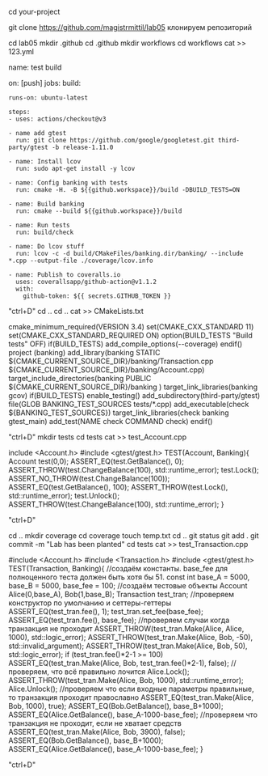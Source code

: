 cd your-project

git clone https://github.com/magistrmittil/lab05
клонируем репозиторий

cd lab05
mkdir .github
cd .github
mkdir workflows
cd workflows
cat >> 123.yml

name: test build

on: [push]
jobs:
  build:
    
    runs-on: ubuntu-latest

    steps:
    - uses: actions/checkout@v3

    - name add gtest
      run: git clone https://github.com/google/googletest.git third-party/gtest -b release-1.11.0

    - name: Install lcov
      run: sudo apt-get install -y lcov

    - name: Config banking with tests
      run: cmake -H. -B ${{github.workspace}}/build -DBUILD_TESTS=ON

    - name: Build banking
      run: cmake --build ${{github.workspace}}/build

    - name: Run tests
      run: build/check

    - name: Do lcov stuff
      run: lcov -c -d build/CMakeFiles/banking.dir/banking/ --include *.cpp --output-file ./coverage/lcov.info

    - name: Publish to coveralls.io
      uses: coverallsapp/github-action@v1.1.2
      with:
        github-token: ${{ secrets.GITHUB_TOKEN }}


"ctrl+D"
cd ..
cd ..
cat >> CMakeLists.txt

cmake_minimum_required(VERSION 3.4)
set(CMAKE_CXX_STANDARD 11)
set(CMAKE_CXX_STANDARD_REQUIRED ON)
option(BUILD_TESTS "Build tests" OFF)
if(BUILD_TESTS)
  add_compile_options(--coverage)
endif()
project (banking)
add_library(banking STATIC ${CMAKE_CURRENT_SOURCE_DIR}/banking/Transaction.cpp ${CMAKE_CURRENT_SOURCE_DIR}/banking/Account.cpp)
target_include_directories(banking PUBLIC
${CMAKE_CURRENT_SOURCE_DIR}/banking )
target_link_libraries(banking gcov)
if(BUILD_TESTS)
  enable_testing()
  add_subdirectory(third-party/gtest)
  file(GLOB BANKING_TEST_SOURCES tests/*.cpp)
  add_executable(check ${BANKING_TEST_SOURCES})
  target_link_libraries(check banking gtest_main)
  add_test(NAME check COMMAND check)
endif()

"ctrl+D"
mkdir tests
cd tests
cat >> test_Account.cpp

include <Account.h>
#include <gtest/gtest.h>
TEST(Account, Banking){
	Account test(0,0);
	ASSERT_EQ(test.GetBalance(), 0);
	ASSERT_THROW(test.ChangeBalance(100), std::runtime_error);
	test.Lock();
	ASSERT_NO_THROW(test.ChangeBalance(100));
	ASSERT_EQ(test.GetBalance(), 100);
	ASSERT_THROW(test.Lock(), std::runtime_error);
	test.Unlock();
	ASSERT_THROW(test.ChangeBalance(100), std::runtime_error);
}

"ctrl+D"

cd ..
mkdir coverage
cd coverage
touch temp.txt
cd ..
git status
git add .
git commit -m "Lab has been planted"
cd tests
cat >> test_Transaction.cpp

#include <Account.h>
#include <Transaction.h>
#include <gtest/gtest.h>
TEST(Transaction, Banking){
//создаём константы. base_fee для полноценного теста должен быть хотя бы 51.
	const int base_A = 5000, base_B = 5000, base_fee = 100;
//создаём тестовые объекты
	Account Alice(0,base_A), Bob(1,base_B);
	Transaction test_tran;
//проверяем конструктор по умолчанию и сеттеры-геттеры
	ASSERT_EQ(test_tran.fee(), 1);
	test_tran.set_fee(base_fee);
	ASSERT_EQ(test_tran.fee(), base_fee);
//проверяем случаи когда транзакция не проходит
	ASSERT_THROW(test_tran.Make(Alice, Alice, 1000), std::logic_error);
	ASSERT_THROW(test_tran.Make(Alice, Bob, -50), std::invalid_argument);
	ASSERT_THROW(test_tran.Make(Alice, Bob, 50), std::logic_error);
	if (test_tran.fee()*2-1 >= 100)
		ASSERT_EQ(test_tran.Make(Alice, Bob, test_tran.fee()*2-1), false);
//проверяем, что всё правильно лочится
	Alice.Lock();
	ASSERT_THROW(test_tran.Make(Alice, Bob, 1000), std::runtime_error);
	Alice.Unlock();
//проверяем что если входные параметры правильные, то транзакция проходит православно
	ASSERT_EQ(test_tran.Make(Alice, Bob, 1000), true);
	ASSERT_EQ(Bob.GetBalance(), base_B+1000);
	ASSERT_EQ(Alice.GetBalance(), base_A-1000-base_fee);
//проверяем что транзакция не проходит, если не хватает средств
	ASSERT_EQ(test_tran.Make(Alice, Bob, 3900), false);
	ASSERT_EQ(Bob.GetBalance(), base_B+1000);
	ASSERT_EQ(Alice.GetBalance(), base_A-1000-base_fee);
}

"ctrl+D"

